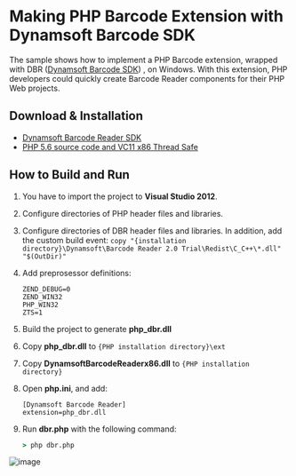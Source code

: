 Making PHP Barcode Extension with Dynamsoft Barcode SDK
=======================================================================

The sample shows how to implement a PHP Barcode extension, wrapped with DBR ([Dynamsoft Barcode SDK][1]) , on Windows. With this extension, PHP developers could quickly create Barcode Reader components for their PHP Web projects.

Download & Installation
-----------------------
* [Dynamsoft Barcode Reader SDK][2]
* [PHP 5.6 source code and VC11 x86 Thread Safe][3]

How to Build and Run
-----------
1. You have to import the project to **Visual Studio 2012**.
2. Configure directories of PHP header files and libraries.
3. Configure directories of DBR header files and libraries. In addition, add the custom build event: ```copy "{installation directory}\Dynamsoft\Barcode Reader 2.0 Trial\Redist\C_C++\*.dll" "$(OutDir)"```
4. Add preprosessor definitions:

    ```
    ZEND_DEBUG=0
    ZEND_WIN32
    PHP_WIN32
    ZTS=1
    ```
5. Build the project to generate **php_dbr.dll**
6. Copy **php_dbr.dll** to ```{PHP installation directory}\ext```
7. Copy **DynamsoftBarcodeReaderx86.dll** to ```{PHP installation directory}```
8. Open **php.ini**, and add:

    ``` 
    [Dynamsoft Barcode Reader]
    extension=php_dbr.dll
    ```
9. Run **dbr.php** with the following command:

    ```cmd
    > php dbr.php
    ```
![image](http://www.codepool.biz/wp-content/uploads/2015/06/php_barcode_extension.png)

[1]:http://www.dynamsoft.com/Products/Dynamic-Barcode-Reader.aspx
[2]:http://www.dynamsoft.com/Downloads/Dynamic-Barcode-Reader-Download.aspx
[3]:http://windows.php.net/download/
